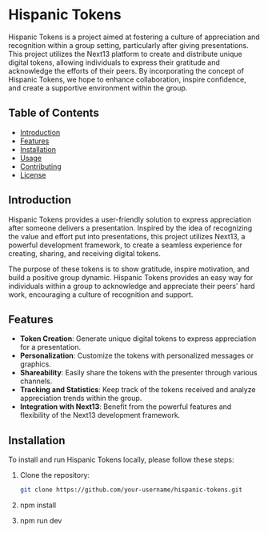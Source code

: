 # Hispanic Tokens

Hispanic Tokens is a project aimed at fostering a culture of appreciation and recognition within a group setting, particularly after giving presentations. This project utilizes the Next13 platform to create and distribute unique digital tokens, allowing individuals to express their gratitude and acknowledge the efforts of their peers. By incorporating the concept of Hispanic Tokens, we hope to enhance collaboration, inspire confidence, and create a supportive environment within the group.

## Table of Contents

- [Introduction](#introduction)
- [Features](#features)
- [Installation](#installation)
- [Usage](#usage)
- [Contributing](#contributing)
- [License](#license)

## Introduction

Hispanic Tokens provides a user-friendly solution to express appreciation after someone delivers a presentation. Inspired by the idea of recognizing the value and effort put into presentations, this project utilizes Next13, a powerful development framework, to create a seamless experience for creating, sharing, and receiving digital tokens.

The purpose of these tokens is to show gratitude, inspire motivation, and build a positive group dynamic. Hispanic Tokens provides an easy way for individuals within a group to acknowledge and appreciate their peers' hard work, encouraging a culture of recognition and support.

## Features

- **Token Creation**: Generate unique digital tokens to express appreciation for a presentation.
- **Personalization**: Customize the tokens with personalized messages or graphics.
- **Shareability**: Easily share the tokens with the presenter through various channels.
- **Tracking and Statistics**: Keep track of the tokens received and analyze appreciation trends within the group.
- **Integration with Next13**: Benefit from the powerful features and flexibility of the Next13 development framework.

## Installation

To install and run Hispanic Tokens locally, please follow these steps:

1. Clone the repository:

   ```bash
   git clone https://github.com/your-username/hispanic-tokens.git

   ```

2. npm install

3. npm run dev

